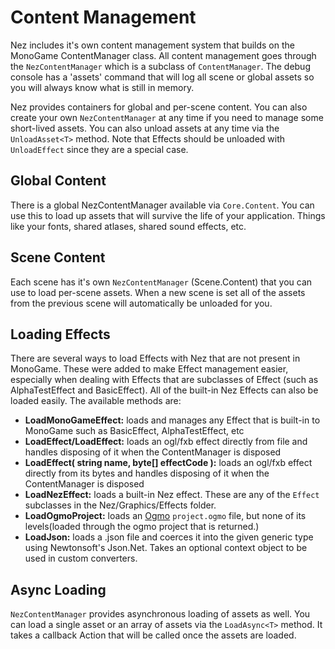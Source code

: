 Content Management
==========
Nez includes it's own content management system that builds on the MonoGame ContentManager class. All content management goes through the `NezContentManager` which is a subclass of `ContentManager`. The debug console has a 'assets' command that will log all scene or global assets so you will always know what is still in memory.

Nez provides containers for global and per-scene content. You can also create your own `NezContentManager` at any time if you need to manage some short-lived assets. You can also unload assets at any time via the `UnloadAsset<T>` method. Note that Effects should be unloaded with `UnloadEffect` since they are a special case.


## Global Content
There is a global NezContentManager available via `Core.Content`. You can use this to load up assets that will survive the life of your application. Things like your fonts, shared atlases, shared sound effects, etc.


## Scene Content
Each scene has it's own `NezContentManager` (Scene.Content) that you can use to load per-scene assets. When a new scene is set all of the assets from the previous scene will automatically be unloaded for you.



## Loading Effects
There are several ways to load Effects with Nez that are not present in MonoGame. These were added to make Effect management easier, especially when dealing with Effects that are subclasses of Effect (such as AlphaTestEffect and BasicEffect). All of the built-in Nez Effects can also be loaded easily. The available methods are:

- **LoadMonoGameEffect<T>:** loads and manages any Effect that is built-in to MonoGame such as BasicEffect, AlphaTestEffect, etc
- **LoadEffect/LoadEffect<T>:** loads an ogl/fxb effect directly from file and handles disposing of it when the ContentManager is disposed
- **LoadEffect<T>( string name, byte[] effectCode ):** loads an ogl/fxb effect directly from its bytes and handles disposing of it when the ContentManager is disposed
- **LoadNezEffect:** loads a built-in Nez effect. These are any of the `Effect` subclasses in the Nez/Graphics/Effects folder.
- **LoadOgmoProject:** loads an [Ogmo](https://ogmo-editor-3.github.io) `project.ogmo` file, but none of its levels(loaded through the ogmo project that is returned.)
- **LoadJson<T>:** loads a .json file and coerces it into the given generic type using Newtonsoft's Json.Net. Takes an optional context object to be used in custom converters.

## Async Loading
`NezContentManager` provides asynchronous loading of assets as well. You can load a single asset or an array of assets via the `LoadAsync<T>` method. It takes a callback Action that will be called once the assets are loaded.
